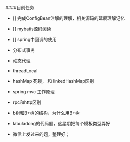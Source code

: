 ####目前任务
- [] 完成ConfigBean注解的理解，相关源码的延展理解记忆
- [] mybatis源码阅读
- [] spring中回调的使用


- 分布式事务
- 动态代理
- threadLocal
- hashMap 死锁， 和 linkedHashMap区别
- spring mvc 工作原理
- rpc和http区别
- b树和B+树的结构，为什么用B+树

- labuladong的代码题，这星期把每个模板类型弄好
- 微信上发过来的题，整理好；


